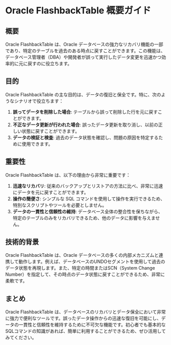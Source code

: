 # Oracle FlashbackTable 概要ガイド

## 概要

Oracle FlashbackTable は、Oracle データベースの強力なリカバリ機能の一部であり、特定のテーブルを過去のある時点に戻すことができます。この機能は、データベース管理者（DBA）や開発者が誤って実行したデータ変更を迅速かつ効率的に元に戻すのに役立ちます。

## 目的

Oracle FlashbackTable の主な目的は、データの復旧と保全です。特に、次のようなシナリオで役立ちます：

1. **誤ってデータを削除した場合**: テーブルから誤って削除した行を元に戻すことができます。
2. **不正なデータ更新が行われた場合**: 誤ったデータ更新を取り消し、以前の正しい状態に戻すことができます。
3. **データの検証と検査**: 過去のデータ状態を確認し、問題の原因を特定するために使用できます。

## 重要性

Oracle FlashbackTable は、以下の理由から非常に重要です：

1. **迅速なリカバリ**: 従来のバックアップとリストアの方法に比べ、非常に迅速にデータを元に戻すことができます。
2. **操作の簡便さ**: シンプルな SQL コマンドを使用して操作を実行できるため、特別なスクリプトやツールを必要としません。
3. **データの一貫性と信頼性の維持**: データベース全体の整合性を保ちながら、特定のテーブルのみをリカバリできるため、他のデータに影響を与えません。

## 技術的背景

Oracle FlashbackTable は、Oracle データベースの多くの内部メカニズムと連携して動作します。例えば、データベースのUNDOセグメントを使用して過去のデータ状態を再現します。また、特定の時間またはSCN（System Change Number）を指定して、その時点のデータ状態に戻すことができるため、非常に柔軟です。

## まとめ

Oracle FlashbackTable は、データベースのリカバリとデータ保全において非常に強力で便利なツールです。誤ったデータ操作からの迅速な復旧を可能にし、データの一貫性と信頼性を維持するために不可欠な機能です。初心者でも基本的なSQLコマンドの知識があれば、簡単に利用することができるため、ぜひ活用してみてください。